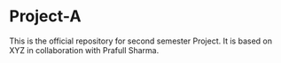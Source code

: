 # Project-A
This is the official repository for second semester Project. It is based on XYZ in collaboration with Prafull Sharma.

